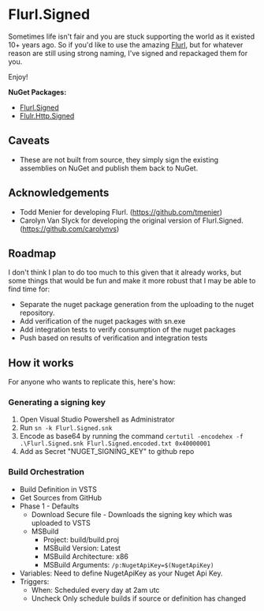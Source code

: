 # Flurl.Signed

Sometimes life isn't fair and you are stuck supporting the world as it existed 10+ years ago. So if you'd like to use the amazing [Flurl](https://flurl.dev), but for whatever reason are still using strong naming, I've signed and repackaged them for you.

Enjoy!

**NuGet Packages:**

- [Flurl.Signed](https://www.nuget.org/packages/Flurl.Signed)  
- [Flulr.Http.Signed](https://www.nuget.org/packages/Flurl.Http.Signed)

## Caveats

- These are not built from source, they simply sign the existing assemblies on NuGet and publish them back to NuGet.

## Acknowledgements

- Todd Menier for developing Flurl. (<https://github.com/tmenier>)
- Carolyn Van Slyck for developing the original version of Flurl.Signed. (<https://github.com/carolynvs>)

## Roadmap

I don't think I plan to do too much to this given that it already works, but some things that would be fun and make it more robust that I may be able to find time for:

- Separate the nuget package generation from the uploading to the nuget repository.
- Add verification of the nuget packages with sn.exe
- Add integration tests to verify consumption of the nuget packages
- Push based on results of verification and integration tests

## How it works

For anyone who wants to replicate this, here's how:

### Generating a signing key

1. Open Visual Studio Powershell as Administrator
1. Run `sn -k Flurl.Signed.snk`
1. Encode as base64 by running the command `certutil -encodehex -f .\Flurl.Signed.snk Flurl.Signed.encoded.txt 0x40000001`
1. Add as Secret "NUGET_SIGNING_KEY" to github repo

### Build Orchestration

- Build Definition in VSTS
- Get Sources from GitHub
- Phase 1 - Defaults
  - Download Secure file - Downloads the signing key which was uploaded to VSTS
  - MSBuild
    - Project: build/build.proj
    - MSBuild Version: Latest
    - MSBuild Architecture: x86
    - MSBuild Arguments: `/p:NugetApiKey=$(NugetApiKey)`
- Variables: Need to define NugetApiKey as your Nuget Api Key.
- Triggers:
  - When: Scheduled every day at 2am utc
  - Uncheck Only schedule builds if source or definition has changed
